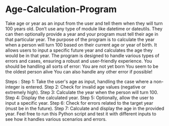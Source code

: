 # Age-Calculation-Program
​Take age or year as an input from the user and tell them when they will turn 100 years old. Don’t use any type of module like datetime or dateutils. They can then optionally provide a year and your program must tell their age in that particular year. 
The purpose of the program is to calculate the year when a person will turn 100 based on their current age or year of birth. It allows users to  input a specific future year and calculates the age they would be in that year. The program is designed to handle various types of errors and cases, ensuring a robust and user-friendly experience.
You should be handling all sorts of error:
You are not yet born
You seem to be the oldest person alive
You can also handle any other error if possible!

Steps : 
Step 1: Take the user's age as input, handling the case where a non-integer is entered.
Step 2: Check for invalid age values (negative or extremely high).
Step 3: Calculate the year when the person will turn 100.
Step 4: Display the calculated year.
Step 5: Optionally, allow the user to input a specific year.
Step 6: Check for errors related to the target year (must be in the future).
Step 7: Calculate and display the age in the provided year.
Feel free to run this Python script and test it with different inputs to see how it handles various scenarios and errors.

